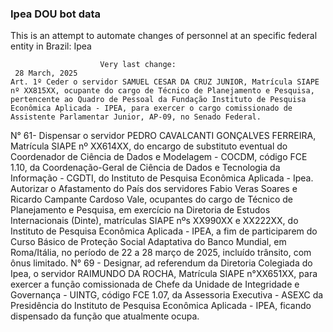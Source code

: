  ### Ipea DOU bot data
 This is an attempt to automate changes of personnel at an specific federal entity in Brazil: Ipea
 
                        Very last change: 
 	 28 March, 2025
	Art. 1º Ceder o servidor SAMUEL CESAR DA CRUZ JUNIOR, Matrícula SIAPE nº XX815XX, ocupante do cargo de Técnico de Planejamento e Pesquisa, pertencente ao Quadro de Pessoal da Fundação Instituto de Pesquisa Econômica Aplicada - IPEA, para exercer o cargo comissionado de Assistente Parlamentar Junior, AP-09, no Senado Federal.
N° 61- Dispensar o servidor PEDRO CAVALCANTI GONÇALVES FERREIRA, Matrícula SIAPE nº XX614XX, do encargo de substituto eventual do Coordenador de Ciência de Dados e Modelagem - COCDM, código FCE 1.10, da Coordenação-Geral de Ciência de Dados e Tecnologia da Informação - CGDTI, do Instituto de Pesquisa Econômica Aplicada - Ipea.
Autorizar o Afastamento do País dos servidores Fabio Veras Soares e Ricardo Campante Cardoso Vale, ocupantes do cargo de Técnico de Planejamento e Pesquisa, em exercício na Diretoria de Estudos Internacionais (Dinte), matrículas SIAPE nºs XX990XX e XX222XX, do Instituto de Pesquisa Econômica Aplicada - IPEA, a fim de participarem do Curso Básico de Proteção Social Adaptativa do Banco Mundial, em Roma/Itália, no período de 22 a 28 março de 2025, incluído trânsito, com ônus limitado.
N° 69 - Designar, ad referendum da Diretoria Colegiada do Ipea, o servidor RAIMUNDO DA ROCHA, Matrícula SIAPE n°XX651XX, para exercer a função comissionada de Chefe da Unidade de Integridade e Governança - UINTG, código FCE 1.07, da Assessoria Executiva - ASEXC da Presidência do Instituto de Pesquisa Econômica Aplicada - IPEA, ficando dispensado da função que atualmente ocupa.
